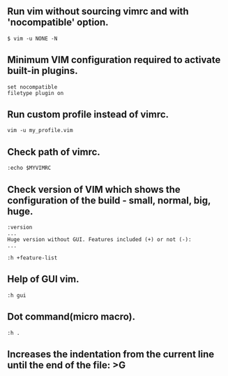 ## Run vim without sourcing vimrc and with 'nocompatible' option.
```
$ vim -u NONE -N
```
## Minimum VIM configuration required to activate built-in plugins.
```
set nocompatible
filetype plugin on
```
## Run custom profile instead of vimrc.
```
vim -u my_profile.vim
```
## Check path of vimrc. 
```
:echo $MYVIMRC
```
## Check version of VIM which shows the configuration of the build - small, normal, big, huge.
```
:version
...
Huge version without GUI. Features included (+) or not (-):
...

:h +feature-list
```
## Help of GUI vim.
```
:h gui
```
## Dot command(micro macro).
```
:h .
```
## Increases the indentation from the current line until the end of the file: >G
